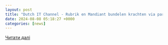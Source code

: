 ```yaml
---
layout: post
title: "Dutch IT Channel - Rubrik en Mandiant bundelen krachten via partnership"
date: 2024-08-08 05:18:27 +0000
categories: [news]
---
```


[Читати далі](https://www.dutchitchannel.nl/news/466440/rubrik-en-mandiant-bundelen-krachten-via-partnership)
